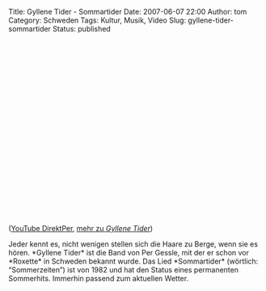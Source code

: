 Title: Gyllene Tider - Sommartider
Date: 2007-06-07 22:00
Author: tom
Category: Schweden
Tags: Kultur, Musik, Video
Slug: gyllene-tider-sommartider
Status: published

<p>
<object width="425" height="350">
<param name="movie" value="http://www.youtube.com/v/yR24-N3OEuI"></param><param name="wmode" value="transparent"></param>

<embed src="http://www.youtube.com/v/yR24-N3OEuI" type="application/x-shockwave-flash" wmode="transparent" width="425" height="350">
</embed>
</object>
  
([YouTube DirektPer](http://youtube.com/watch?v=yR24-N3OEuI), [mehr zu
*Gyllene Tider*](http://de.wikipedia.org/wiki/Gyllene_Tider))

</p>
Jeder kennt es, nicht wenigen stellen sich die Haare zu Berge, wenn sie
es hören. *Gyllene Tider* ist die Band von Per Gessle, mit der er schon
vor *Roxette* in Schweden bekannt wurde. Das Lied *Sommartider*
(wörtlich: “Sommerzeiten”) ist von 1982 und hat den Status eines
permanenten Sommerhits. Immerhin passend zum aktuellen Wetter.

